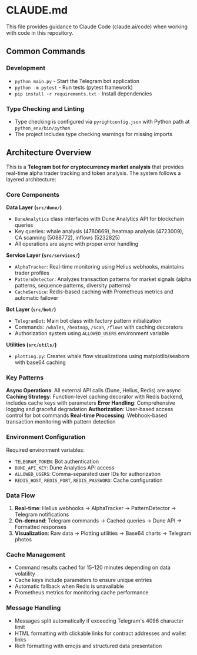 # CLAUDE.md

This file provides guidance to Claude Code (claude.ai/code) when working with code in this repository.

## Common Commands

### Development
- `python main.py` - Start the Telegram bot application
- `python -m pytest` - Run tests (pytest framework)
- `pip install -r requirements.txt` - Install dependencies

### Type Checking and Linting
- Type checking is configured via `pyrightconfig.json` with Python path at `python_env/bin/python`
- The project includes type checking warnings for missing imports

## Architecture Overview

This is a **Telegram bot for cryptocurrency market analysis** that provides real-time alpha trader tracking and token analysis. The system follows a layered architecture:

### Core Components

**Data Layer (`src/dune/`)**
- `DuneAnalytics` class interfaces with Dune Analytics API for blockchain queries
- Key queries: whale analysis (4780669), heatmap analysis (4723009), CA scanning (5088772), inflows (5232825)
- All operations are async with proper error handling

**Service Layer (`src/services/`)**
- `AlphaTracker`: Real-time monitoring using Helius webhooks, maintains trader profiles
- `PatternDetector`: Analyzes transaction patterns for market signals (alpha patterns, sequence patterns, diversity patterns)
- `CacheService`: Redis-based caching with Prometheus metrics and automatic failover

**Bot Layer (`src/bot/`)**
- `TelegramBot`: Main bot class with factory pattern initialization
- Commands: `/whales`, `/heatmap`, `/scan`, `/flows` with caching decorators
- Authorization system using `ALLOWED_USERS` environment variable

**Utilities (`src/utils/`)**
- `plotting.py`: Creates whale flow visualizations using matplotlib/seaborn with base64 caching

### Key Patterns

**Async Operations**: All external API calls (Dune, Helius, Redis) are async
**Caching Strategy**: Function-level caching decorator with Redis backend, includes cache keys with parameters
**Error Handling**: Comprehensive logging and graceful degradation
**Authorization**: User-based access control for bot commands
**Real-time Processing**: Webhook-based transaction monitoring with pattern detection

### Environment Configuration

Required environment variables:
- `TELEGRAM_TOKEN`: Bot authentication
- `DUNE_API_KEY`: Dune Analytics API access
- `ALLOWED_USERS`: Comma-separated user IDs for authorization
- `REDIS_HOST`, `REDIS_PORT`, `REDIS_PASSWORD`: Cache configuration

### Data Flow

1. **Real-time**: Helius webhooks → AlphaTracker → PatternDetector → Telegram notifications
2. **On-demand**: Telegram commands → Cached queries → Dune API → Formatted responses
3. **Visualization**: Raw data → Plotting utilities → Base64 charts → Telegram photos

### Cache Management

- Command results cached for 15-120 minutes depending on data volatility
- Cache keys include parameters to ensure unique entries
- Automatic fallback when Redis is unavailable
- Prometheus metrics for monitoring cache performance

### Message Handling

- Messages split automatically if exceeding Telegram's 4096 character limit
- HTML formatting with clickable links for contract addresses and wallet links
- Rich formatting with emojis and structured data presentation